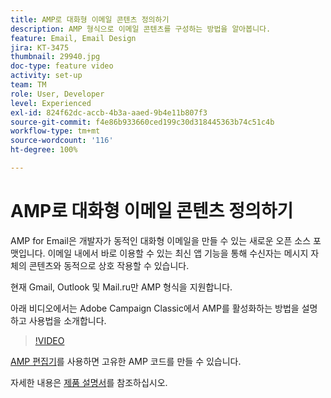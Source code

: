 ```yaml
---
title: AMP로 대화형 이메일 콘텐츠 정의하기
description: AMP 형식으로 이메일 콘텐츠를 구성하는 방법을 알아봅니다.
feature: Email, Email Design
jira: KT-3475
thumbnail: 29940.jpg
doc-type: feature video
activity: set-up
team: TM
role: User, Developer
level: Experienced
exl-id: 824f62dc-accb-4b3a-aaed-9b4e11b807f3
source-git-commit: f4e86b933660ced199c30d318445363b74c51c4b
workflow-type: tm+mt
source-wordcount: '116'
ht-degree: 100%

---
```


# AMP로 대화형 이메일 콘텐츠 정의하기

AMP for Email은 개발자가 동적인 대화형 이메일을 만들 수 있는 새로운 오픈 소스 포맷입니다. 이메일 내에서 바로 이용할 수 있는 최신 앱 기능을 통해 수신자는 메시지 자체의 콘텐츠와 동적으로 상호 작용할 수 있습니다.

현재 Gmail, Outlook 및 Mail.ru만 AMP 형식을 지원합니다.

아래 비디오에서는 Adobe Campaign Classic에서 AMP를 활성화하는 방법을 설명하고 사용법을 소개합니다.

>[!VIDEO](https://video.tv.adobe.com/v/29940?quality=12&learn=on)

[AMP 편집기](https://playground.amp.dev/)를 사용하면 고유한 AMP 코드를 만들 수 있습니다. 

자세한 내용은 [제품 설명서](https://experienceleague.adobe.com/docs/campaign-classic/using/sending-messages/sending-emails/defining-interactive-content.html?lang=ko#about-amp-for-email)를 참조하십시오.
